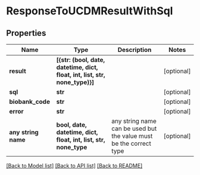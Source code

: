 # ResponseToUCDMResultWithSql


## Properties
Name | Type | Description | Notes
------------ | ------------- | ------------- | -------------
**result** | **[{str: (bool, date, datetime, dict, float, int, list, str, none_type)}]** |  | [optional] 
**sql** | **str** |  | [optional] 
**biobank_code** | **str** |  | [optional] 
**error** | **str** |  | [optional] 
**any string name** | **bool, date, datetime, dict, float, int, list, str, none_type** | any string name can be used but the value must be the correct type | [optional]

[[Back to Model list]](../README.md#documentation-for-models) [[Back to API list]](../README.md#documentation-for-api-endpoints) [[Back to README]](../README.md)


